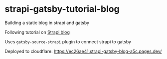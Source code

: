 # strapi-gatsby-tutorial-blog

Building a static blog in strapi and gatsby

Following tutorial on [Strapi blog](https://strapi.io/blog/how-to-build-a-static-blog-with-gatsby-and-strapi)

Uses `gatsby-source-strapi` plugin to connect strapi to gatsby

Deployed to cloudflare: https://ec26ae41.strapi-gatsby-blog-a5c.pages.dev/
